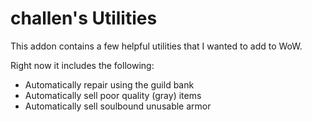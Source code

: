 # challen's Utilities

This addon contains a few helpful utilities that I wanted to add to WoW.

Right now it includes the following:
* Automatically repair using the guild bank
* Automatically sell poor quality (gray) items
* Automatically sell soulbound unusable armor
